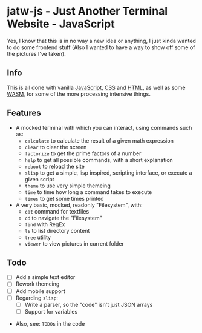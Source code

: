 # jatw-js - Just Another Terminal Website - JavaScript
Yes, I know that this is in no way a new idea or anything,
I just kinda wanted to do some frontend stuff (Also I wanted
to have a way to show off some of the pictures I've taken).

## Info
This is all done with vanilla [JavaScript](https://en.wikipedia.org/wiki/JavaScript),
[CSS](https://en.wikipedia.org/wiki/CSS) and [HTML](https://en.wikipedia.org/wiki/HTML),
as well as some [WASM](https://en.wikipedia.org/wiki/WebAssembly), for some of the more
processing intensive things.

## Features
- A mocked terminal with which you can interact, using commands such as:
  - `calculate` to calculate the result of a given math expression
  - `clear` to clear the screen
  - `factorize` to get the prime factors of a number
  - `help` to get all possible commands, with a short explanation
  - `reboot` to reload the site
  - `slisp` to get a simple, lisp inspired, scripting interface, or execute a given script
  - `theme` to use very simple themeing
  - `time` to time how long a command takes to execute
  - `times` to get some times printed
- A very basic, mocked, readonly "Filesystem", with:
  - `cat` command for textfiles
  - `cd` to navigate the "Filesystem"
  - `find` with RegEx
  - `ls` to list directory content
  - `tree` utility
  - `viewer` to view pictures in current folder

## Todo
- [ ] Add a simple text editor
- [ ] Rework themeing
- [ ] Add mobile support
- [ ] Regarding `slisp`:
  - [ ] Write a parser, so the "code" isn't just JSON arrays
  - [ ] Support for variables
- Also, see: `TODO`s in the code
